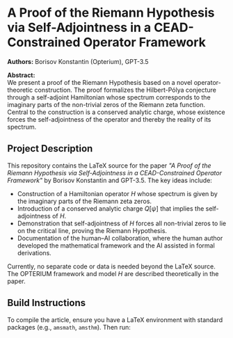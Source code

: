 # A Proof of the Riemann Hypothesis via Self-Adjointness in a CEAD-Constrained Operator Framework

**Authors:** Borisov Konstantin (Opterium), GPT-3.5

**Abstract:**  
We present a proof of the Riemann Hypothesis based on a novel operator-theoretic construction. The proof formalizes the Hilbert-Pólya conjecture through a self-adjoint Hamiltonian whose spectrum corresponds to the imaginary parts of the non-trivial zeros of the Riemann zeta function. Central to the construction is a conserved analytic charge, whose existence forces the self-adjointness of the operator and thereby the reality of its spectrum.

## Project Description

This repository contains the LaTeX source for the paper *"A Proof of the Riemann Hypothesis via Self-Adjointness in a CEAD-Constrained Operator Framework"* by Borisov Konstantin and GPT-3.5. The key ideas include:
- Construction of a Hamiltonian operator $H$ whose spectrum is given by the imaginary parts of the Riemann zeta zeros.
- Introduction of a conserved analytic charge $Q[\psi]$ that implies the self-adjointness of $H$.
- Demonstration that self-adjointness of $H$ forces all non-trivial zeros to lie on the critical line, proving the Riemann Hypothesis.
- Documentation of the human–AI collaboration, where the human author developed the mathematical framework and the AI assisted in formal derivations.

Currently, no separate code or data is needed beyond the LaTeX source. The OPTERIUM framework and model $H$ are described theoretically in the paper.

## Build Instructions

To compile the article, ensure you have a LaTeX environment with standard packages (e.g., `amsmath`, `amsthm`). Then run:
